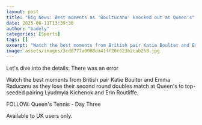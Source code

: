 ```yaml
---
layout: post
title: "Big News: Best moments as 'Boultucanu' knocked out at Queen's"
date: 2025-06-11T13:39:38
author: "badely"
categories: [Sports]
tags: []
excerpt: "Watch the best moments from British pair Katie Boulter and Emma Raducanu as they lose their second round doubles match at Queen's to top-seeded pairin"
image: assets/images/3cd8777a0088da41ff20c623b2cab258.jpg
---
```


Let's dive into the details: There was an error

Watch the best moments from British pair Katie Boulter and Emma Raducanu as they lose their second round doubles match at Queen's to top-seeded pairing Lyudmyla Kichenok and Erin Routliffe.

FOLLOW: Queen's Tennis - Day Three

Available to UK users only.

